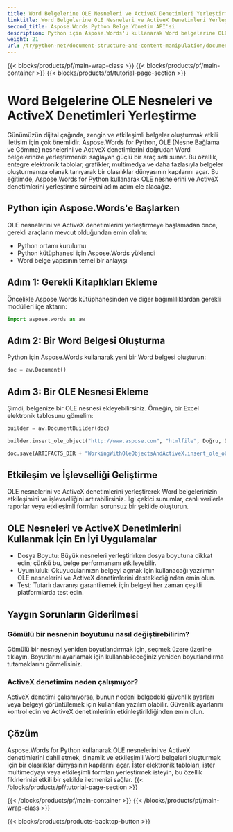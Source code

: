 ```yaml
---
title: Word Belgelerine OLE Nesneleri ve ActiveX Denetimleri Yerleştirme
linktitle: Word Belgelerine OLE Nesneleri ve ActiveX Denetimleri Yerleştirme
second_title: Aspose.Words Python Belge Yönetim API'si
description: Python için Aspose.Words'ü kullanarak Word belgelerine OLE nesnelerini ve ActiveX denetimlerini nasıl yerleştireceğinizi öğrenin. Etkileşimli ve dinamik belgeleri sorunsuz bir şekilde oluşturun.
weight: 21
url: /tr/python-net/document-structure-and-content-manipulation/document-ole-objects-active-x/
---
```


{{< blocks/products/pf/main-wrap-class >}}
{{< blocks/products/pf/main-container >}}
{{< blocks/products/pf/tutorial-page-section >}}

# Word Belgelerine OLE Nesneleri ve ActiveX Denetimleri Yerleştirme


Günümüzün dijital çağında, zengin ve etkileşimli belgeler oluşturmak etkili iletişim için çok önemlidir. Aspose.Words for Python, OLE (Nesne Bağlama ve Gömme) nesnelerini ve ActiveX denetimlerini doğrudan Word belgelerinize yerleştirmenizi sağlayan güçlü bir araç seti sunar. Bu özellik, entegre elektronik tablolar, grafikler, multimedya ve daha fazlasıyla belgeler oluşturmanıza olanak tanıyarak bir olasılıklar dünyasının kapılarını açar. Bu eğitimde, Aspose.Words for Python kullanarak OLE nesnelerini ve ActiveX denetimlerini yerleştirme sürecini adım adım ele alacağız.


## Python için Aspose.Words'e Başlarken

OLE nesnelerini ve ActiveX denetimlerini yerleştirmeye başlamadan önce, gerekli araçların mevcut olduğundan emin olalım:

- Python ortamı kurulumu
- Python kütüphanesi için Aspose.Words yüklendi
- Word belge yapısının temel bir anlayışı

## Adım 1: Gerekli Kitaplıkları Ekleme

Öncelikle Aspose.Words kütüphanesinden ve diğer bağımlılıklardan gerekli modülleri içe aktarın:

```python
import aspose.words as aw
```

## Adım 2: Bir Word Belgesi Oluşturma

Python için Aspose.Words kullanarak yeni bir Word belgesi oluşturun:

```python
doc = aw.Document()
```

## Adım 3: Bir OLE Nesnesi Ekleme

Şimdi, belgenize bir OLE nesnesi ekleyebilirsiniz. Örneğin, bir Excel elektronik tablosunu gömelim:

```python
builder = aw.DocumentBuilder(doc)

builder.insert_ole_object("http://www.aspose.com", "htmlfile", Doğru, Doğru, Hiçbiri)

doc.save(ARTIFACTS_DIR + "WorkingWithOleObjectsAndActiveX.insert_ole_object.docx")
```

## Etkileşim ve İşlevselliği Geliştirme

OLE nesnelerini ve ActiveX denetimlerini yerleştirerek Word belgelerinizin etkileşimini ve işlevselliğini artırabilirsiniz. İlgi çekici sunumlar, canlı verilerle raporlar veya etkileşimli formları sorunsuz bir şekilde oluşturun.

## OLE Nesneleri ve ActiveX Denetimlerini Kullanmak İçin En İyi Uygulamalar

- Dosya Boyutu: Büyük nesneleri yerleştirirken dosya boyutuna dikkat edin; çünkü bu, belge performansını etkileyebilir.
- Uyumluluk: Okuyucularınızın belgeyi açmak için kullanacağı yazılımın OLE nesnelerini ve ActiveX denetimlerini desteklediğinden emin olun.
- Test: Tutarlı davranışı garantilemek için belgeyi her zaman çeşitli platformlarda test edin.

## Yaygın Sorunların Giderilmesi

### Gömülü bir nesnenin boyutunu nasıl değiştirebilirim?

Gömülü bir nesneyi yeniden boyutlandırmak için, seçmek üzere üzerine tıklayın. Boyutlarını ayarlamak için kullanabileceğiniz yeniden boyutlandırma tutamaklarını görmelisiniz.

### ActiveX denetimim neden çalışmıyor?

ActiveX denetimi çalışmıyorsa, bunun nedeni belgedeki güvenlik ayarları veya belgeyi görüntülemek için kullanılan yazılım olabilir. Güvenlik ayarlarını kontrol edin ve ActiveX denetimlerinin etkinleştirildiğinden emin olun.

## Çözüm

Aspose.Words for Python kullanarak OLE nesnelerini ve ActiveX denetimlerini dahil etmek, dinamik ve etkileşimli Word belgeleri oluşturmak için bir olasılıklar dünyasının kapılarını açar. İster elektronik tabloları, ister multimedyayı veya etkileşimli formları yerleştirmek isteyin, bu özellik fikirlerinizi etkili bir şekilde iletmenizi sağlar.
{{< /blocks/products/pf/tutorial-page-section >}}

{{< /blocks/products/pf/main-container >}}
{{< /blocks/products/pf/main-wrap-class >}}

{{< blocks/products/products-backtop-button >}}

